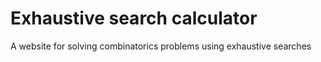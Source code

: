 # Exhaustive search calculator
A website for solving combinatorics problems using exhaustive searches

